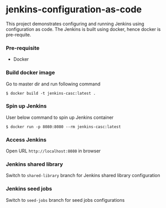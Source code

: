 # jenkins-configuration-as-code

This project demonstrates configuring and running Jenkins using configuration as code.
The Jenkins is built using docker, hence docker is pre-requite.

### Pre-requisite
- Docker

### Build docker image

Go to master dir and run following command

`$ docker build -t jenkins-casc:latest .`

### Spin up Jenkins

User below command to spin up Jenkins container

`$ docker run -p 8080:8080 --rm jenkins-casc:latest`

### Access Jenkins

Open URL `http://localhost:8080` in browser

### Jenkins shared library

Switch to `shared-library` branch for Jenkins shared library configuration

### Jenkins seed jobs

Switch to `seed-jobs` branch for seed jobs configurations
